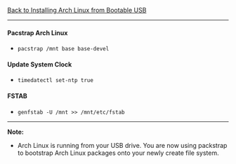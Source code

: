 [Back to Installing Arch Linux from Bootable USB](../01-install-arch-linux.md)
***

#### Pacstrap Arch Linux
* `pacstrap /mnt base base-devel` 

#### Update System Clock
* `timedatectl set-ntp true`

#### FSTAB
* `genfstab -U /mnt >> /mnt/etc/fstab`

---
__Note:__ 
* Arch Linux is running from your USB drive.  You are now using packstrap
  to bootstrap Arch Linux packages onto your newly create file system.  
